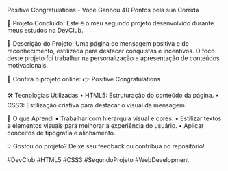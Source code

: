 Positive Congratulations - Você Ganhou 40 Pontos pela sua Corrida

🎉 Projeto Concluído! Este é o meu segundo projeto desenvolvido durante meus estudos no DevClub.

🚀 Descrição do Projeto:
Uma página de mensagem positiva e de reconhecimento, estilizada para destacar conquistas e incentivos. O foco deste projeto foi trabalhar na personalização e apresentação de conteúdos motivacionais.

🔗 Confira o projeto online:
👉 Positive Congratulations

🛠️ Tecnologias Utilizadas
	•	HTML5: Estruturação do conteúdo da página.
	•	CSS3: Estilização criativa para destacar o visual da mensagem.

📌 O que Aprendi
	•	Trabalhar com hierarquia visual e cores.
	•	Estilizar textos e elementos visuais para melhorar a experiência do usuário.
	•	Aplicar conceitos de tipografia e alinhamento.

💡 Gostou do projeto? Deixe seu feedback ou contribua no repositório!

#DevClub #HTML5 #CSS3 #SegundoProjeto #WebDevelopment
